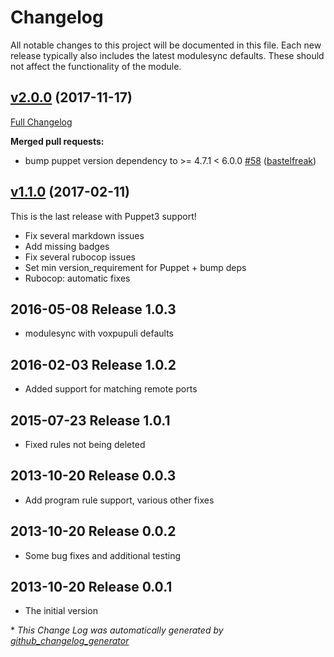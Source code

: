 # Changelog

All notable changes to this project will be documented in this file.
Each new release typically also includes the latest modulesync defaults.
These should not affect the functionality of the module.

## [v2.0.0](https://github.com/voxpupuli/puppet-windows_firewall/tree/v2.0.0) (2017-11-17)

[Full Changelog](https://github.com/voxpupuli/puppet-windows_firewall/compare/v1.1.0...v2.0.0)

**Merged pull requests:**

- bump puppet version dependency to \>= 4.7.1 \< 6.0.0 [\#58](https://github.com/voxpupuli/puppet-windows_firewall/pull/58) ([bastelfreak](https://github.com/bastelfreak))

## [v1.1.0](https://github.com/voxpupuli/puppet-windows_firewall/tree/v1.1.0) (2017-02-11)

This is the last release with Puppet3 support!
* Fix several markdown issues
* Add missing badges
* Fix several rubocop issues
* Set min version_requirement for Puppet + bump deps
* Rubocop: automatic fixes

## 2016-05-08 Release 1.0.3

* modulesync with voxpupuli defaults

## 2016-02-03 Release 1.0.2

* Added support for matching remote ports


## 2015-07-23 Release 1.0.1

* Fixed rules not being deleted


## 2013-10-20 Release 0.0.3

* Add program rule support, various other fixes


## 2013-10-20 Release 0.0.2

* Some bug fixes and additional testing


## 2013-10-20 Release 0.0.1

* The initial version


\* *This Change Log was automatically generated by [github_changelog_generator](https://github.com/skywinder/Github-Changelog-Generator)*